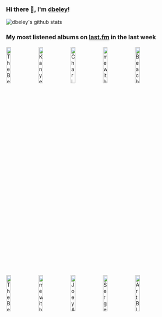 ### Hi there 👋, I'm [dbeley](https://dbeley.ovh/en)!

![dbeley's github stats](https://github-readme-stats.vercel.app/api?username=dbeley)

### My most listened albums on [last.fm](https://www.last.fm/user/d_beley) in the last week

[<img src='https://lastfm.freetls.fastly.net/i/u/300x300/ac3f78ee698b378b1b170132b2f9d143.jpg' width='16%' height='16%' alt='The Beths - Jump Rope Gazers'>](https://www.last.fm/music/the%2bbeths/jump%2brope%2bgazers)&nbsp;
[<img src='https://lastfm.freetls.fastly.net/i/u/300x300/85be3b9e5a4b3f7aaa82ebbcba3d9e45.jpg' width='16%' height='16%' alt='Kanye West - The College Dropout'>](https://www.last.fm/music/kanye%2bwest/the%2bcollege%2bdropout)&nbsp;
[<img src='https://lastfm.freetls.fastly.net/i/u/300x300/2e4c27fcdb41ad55acfcc85a31bd0581.jpg' width='16%' height='16%' alt='Charly Bliss - Guppy'>](https://www.last.fm/music/charly%2bbliss/guppy)&nbsp;
[<img src='https://lastfm.freetls.fastly.net/i/u/300x300/58f449bc353d53bd7f08702f88f131cd.jpg' width='16%' height='16%' alt='mewithoutYou - Brother, Sister'>](https://www.last.fm/music/mewithoutyou/brother%252c%2bsister)&nbsp;
[<img src='https://lastfm.freetls.fastly.net/i/u/300x300/9b7cb247f6816db2a6ceb25412497a76.jpg' width='16%' height='16%' alt='Beach Bunny - Honeymoon'>](https://www.last.fm/music/beach%2bbunny/honeymoon)&nbsp;
<br>
[<img src='https://lastfm.freetls.fastly.net/i/u/300x300/616cf8d242710b6ad88194a543dc7c06.jpg' width='16%' height='16%' alt='The Beths - Future Me Hates Me'>](https://www.last.fm/music/the%2bbeths/future%2bme%2bhates%2bme)&nbsp;
[<img src='https://lastfm.freetls.fastly.net/i/u/300x300/15916f9dac23f646ad426bc82fc6d597.jpg' width='16%' height='16%' alt='mewithoutYou - Catch for Us the Foxes'>](https://www.last.fm/music/mewithoutyou/catch%2bfor%2bus%2bthe%2bfoxes)&nbsp;
[<img src='https://lastfm.freetls.fastly.net/i/u/300x300/3e5a7255b6896df0bb648ac641212c20.jpg' width='16%' height='16%' alt='Joey Alexander - My Favorite Things'>](https://www.last.fm/music/joey%2balexander/my%2bfavorite%2bthings)&nbsp;
[<img src='https://lastfm.freetls.fastly.net/i/u/300x300/2e7f14fb6f57c63ac1df0d79865e5612.png' width='16%' height='16%' alt='Serge Gainsbourg - Confidentiel'>](https://www.last.fm/music/serge%2bgainsbourg/confidentiel)&nbsp;
[<img src='https://lastfm.freetls.fastly.net/i/u/300x300/28a5a37ef7913c6e9fc0a46ac55cf517.jpg' width='16%' height='16%' alt='Art Blakey & The Jazz Messengers - Moanin (Expanded Edition)'>](https://www.last.fm/music/art%2bblakey%2b%2526%2bthe%2bjazz%2bmessengers/moanin%2527%2b%2528expanded%2bedition%2529)&nbsp;
<br>
